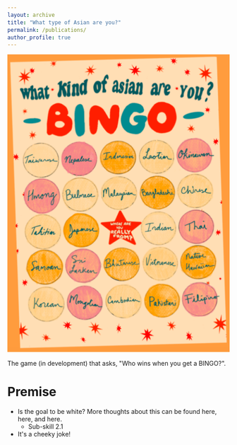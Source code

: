 ```yaml
---
layout: archive
title: "What type of Asian are you?"
permalink: /publications/
author_profile: true
---
```


![pic.png](https://github.com/lettvi/lettvi.github.io/blob/5ce14f02e984f803e877e940be9515b4292906de/files/resized.png)

The game (in development) that asks, "Who wins when you get a BINGO?".

Premise
======
* Is the goal to be white? More thoughts about this can be found here, here, and here. 
  * Sub-skill 2.1
* It's a cheeky joke! 
